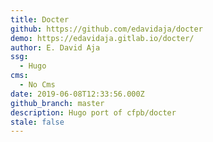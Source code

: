 ```yaml
---
title: Docter
github: https://github.com/edavidaja/docter
demo: https://edavidaja.gitlab.io/docter/
author: E. David Aja
ssg:
  - Hugo
cms:
  - No Cms
date: 2019-06-08T12:33:56.000Z
github_branch: master
description: Hugo port of cfpb/docter
stale: false
---
```

